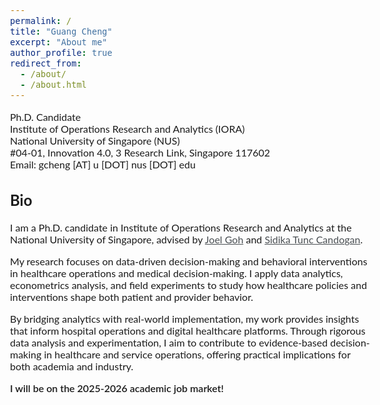 ```yaml
---
permalink: /
title: "Guang Cheng"
excerpt: "About me"
author_profile: true
redirect_from: 
  - /about/
  - /about.html
---  
```


<style>
@import url('https://fonts.googleapis.com/css2?family=Lato:ital,wght@0,100;0,300;0,400;0,700;0,900;1,100;1,300;1,400;1,700;1,900&display=swap');
</style>
<!-- <body style="font-family: sans-serif; font-size: 12pt;"> -->
<body style="font-family: Lato; font-size: 12pt;">
<!-- <body> -->

<!-- <h2 style="margin-top: 1em;">Info</h2>  -->
<p style="margin-top: 1em;">
  Ph.D. Candidate  <br>
  Institute of Operations Research and Analytics (IORA)  <br>
  National University of Singapore (NUS)   <br>
  #04-01, Innovation 4.0, 3 Research Link, Singapore 117602   <br>
  Email: gcheng [AT] u [DOT] nus [DOT] edu  <br>
</p>

<h2>Bio</h2>
<p>
I am a Ph.D. candidate in Institute of Operations Research and Analytics at the National University of Singapore, advised by <a href="https://www.joelgoh.net/" target="_blank" style="color: rgb(73, 78, 82);">Joel Goh</a> and <a href="https://www.sidikatunccandogan.com/" target="_blank" style="color: rgb(73, 78, 82)">Sidika Tunc Candogan</a>.

My research focuses on data-driven decision-making and behavioral interventions in healthcare operations and medical decision-making. I apply data analytics, econometrics analysis, and field experiments to study how healthcare policies and interventions shape both patient and provider behavior.

By bridging analytics with real-world implementation, my work provides insights that inform hospital operations and digital healthcare platforms. Through rigorous data analysis and experimentation, I aim to contribute to evidence-based decision-making in healthcare and service operations, offering practical implications for both academia and industry.

<p style="font-weight: 600">I will be on the 2025-2026 academic job market!</p>
</p>

</body>